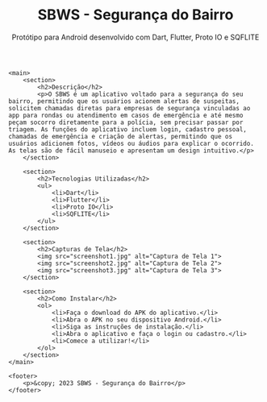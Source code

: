<!DOCTYPE html>
<html>
<head>
	<title>SBWS - Segurança do Bairro</title>
	<meta charset="UTF-8">
	<meta name="viewport" content="width=device-width, initial-scale=1.0">
	<link rel="stylesheet" href="style.css">
</head>
<body>
	<header>
		<h1>SBWS - Segurança do Bairro</h1>
		<p>Protótipo para Android desenvolvido com Dart, Flutter, Proto IO e SQFLITE</p>
	</header>
	
	<main>
		<section>
			<h2>Descrição</h2>
			<p>O SBWS é um aplicativo voltado para a segurança do seu bairro, permitindo que os usuários acionem alertas de suspeitas, solicitem chamadas diretas para empresas de segurança vinculadas ao app para rondas ou atendimento em casos de emergência e até mesmo peçam socorro diretamente para a polícia, sem precisar passar por triagem. As funções do aplicativo incluem login, cadastro pessoal, chamadas de emergência e criação de alertas, permitindo que os usuários adicionem fotos, vídeos ou áudios para explicar o ocorrido. As telas são de fácil manuseio e apresentam um design intuitivo.</p>
		</section>
		
		<section>
			<h2>Tecnologias Utilizadas</h2>
			<ul>
				<li>Dart</li>
				<li>Flutter</li>
				<li>Proto IO</li>
				<li>SQFLITE</li>
			</ul>
		</section>
		
		<section>
			<h2>Capturas de Tela</h2>
			<img src="screenshot1.jpg" alt="Captura de Tela 1">
			<img src="screenshot2.jpg" alt="Captura de Tela 2">
			<img src="screenshot3.jpg" alt="Captura de Tela 3">
		</section>
		
		<section>
			<h2>Como Instalar</h2>
			<ol>
				<li>Faça o download do APK do aplicativo.</li>
				<li>Abra o APK no seu dispositivo Android.</li>
				<li>Siga as instruções de instalação.</li>
				<li>Abra o aplicativo e faça o login ou cadastro.</li>
				<li>Comece a utilizar!</li>
			</ol>
		</section>
	</main>
	
	<footer>
		<p>&copy; 2023 SBWS - Segurança do Bairro</p>
	</footer>
</body>
</html>
